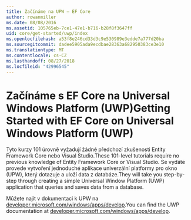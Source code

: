 ```yaml
---
title: Začínáme na UPW – EF Core
author: rowanmiller
ms.date: 08/08/2016
ms.assetid: 105765eb-7ce1-47e1-b716-b28f8f3647ff
uid: core/get-started/uwp/index
ms.openlocfilehash: a53f8e246cd33d3c9e530989e3edde7a777d20ba
ms.sourcegitcommit: dadee5905ada9ecdbae28363a682950383ce3e10
ms.translationtype: MT
ms.contentlocale: cs-CZ
ms.lasthandoff: 08/27/2018
ms.locfileid: "42996545"
---
```

# <a name="getting-started-with-ef-core-on-universal-windows-platform-uwp"></a><span data-ttu-id="28bb1-102">Začínáme s EF Core na Universal Windows Platform (UWP)</span><span class="sxs-lookup"><span data-stu-id="28bb1-102">Getting Started with EF Core on Universal Windows Platform (UWP)</span></span>

<span data-ttu-id="28bb1-103">Tyto kurzy 101 úrovně vyžadují žádné předchozí zkušenosti Entity Framework Core nebo Visual Studio.</span><span class="sxs-lookup"><span data-stu-id="28bb1-103">These 101-level tutorials require no previous knowledge of Entity Framework Core or Visual Studio.</span></span> <span data-ttu-id="28bb1-104">Se vydáte provede vytvoření jednoduché aplikace univerzální platformy pro okno (UPW), který dotazuje a uloží data z databáze.</span><span class="sxs-lookup"><span data-stu-id="28bb1-104">They will take you step-by-step through creating a simple Universal Window Platform (UWP) application that queries and saves data from a database.</span></span>

<span data-ttu-id="28bb1-105">Můžete najít v dokumentaci k UPW na [developer.microsoft.com/windows/apps/develop](https://developer.microsoft.com/windows/apps/develop).</span><span class="sxs-lookup"><span data-stu-id="28bb1-105">You can find the UWP documentation at [developer.microsoft.com/windows/apps/develop](https://developer.microsoft.com/windows/apps/develop).</span></span>
